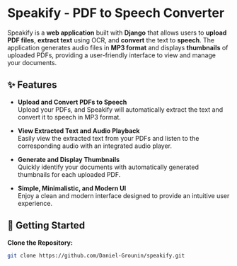 # Speakify - PDF to Speech Converter


Speakify is a **web application** built with **Django** that allows users to **upload PDF files**, **extract text** using OCR, and **convert** the text to **speech**. The application generates audio files in **MP3 format** and displays **thumbnails** of uploaded PDFs, providing a user-friendly interface to view and manage your documents.

## ✨ Features

- **Upload and Convert PDFs to Speech**  
  Upload your PDFs, and Speakify will automatically extract the text and convert it to speech in MP3 format.

- **View Extracted Text and Audio Playback**  
  Easily view the extracted text from your PDFs and listen to the corresponding audio with an integrated audio player.

- **Generate and Display Thumbnails**  
  Quickly identify your documents with automatically generated thumbnails for each uploaded PDF.

- **Simple, Minimalistic, and Modern UI**  
  Enjoy a clean and modern interface designed to provide an intuitive user experience.

## 🚀 Getting Started


**Clone the Repository:**
  ```bash
  git clone https://github.com/Daniel-Grounin/speakify.git
